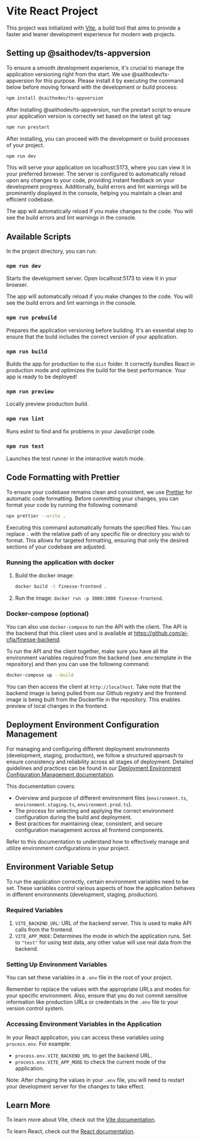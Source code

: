 # Vite React Project

This project was initialized with [Vite](https://vitejs.dev/), a build tool that
aims to provide a faster and leaner development experience for modern web
projects.

## Setting up @saithodev/ts-appversion

To ensure a smooth development experience, it's crucial to manage the
application versioning right from the start. We use @saithodev/ts-appversion for
this purpose. Please install it by executing the command below before moving
forward with the development or build process:

```bash
npm install @saithodev/ts-appversion
```

After installing @saithodev/ts-appversion, run the prestart script to ensure
your application version is correctly set based on the latest git tag:

```bash
npm run prestart
```

After installing, you can proceed with the development or build processes of
your project.

```bash
npm run dev
```

This will serve your application on localhost:5173, where you can view it in
your preferred browser. The server is configured to automatically reload upon
any changes to your code, providing instant feedback on your development
progress. Additionally, build errors and lint warnings will be prominently
displayed in the console, helping you maintain a clean and efficient codebase.

The app will automatically reload if you make changes to the code. You will see
the build errors and lint warnings in the console.

## Available Scripts

In the project directory, you can run:

### `npm run dev`

Starts the development server. Open localhost:5173 to view it in your browser.

The app will automatically reload if you make changes to the code. You will see
the build errors and lint warnings in the console.

### `npm run prebuild`

Prepares the application versioning before building. It's an essential step to
ensure that the build includes the correct version of your application.

### `npm run build`

Builds the app for production to the `dist` folder. It correctly bundles React
in production mode and optimizes the build for the best performance. Your app is
ready to be deployed!

### `npm run preview`

Locally preview production build.

### `npm run lint`

Runs eslint to find and fix problems in your JavaScript code.

### `npm run test`

Launches the test runner in the interactive watch mode.

## Code Formatting with Prettier

To ensure your codebase remains clean and consistent, we use
[Prettier](https://prettier.io/) for automatic code formatting. Before
committing your changes, you can format your code by running the following
command:

```bash
npx prettier --write .
```

Executing this command automatically formats the specified files. You can
replace `.` with the relative path of any specific file or directory you wish to
format. This allows for targeted formatting, ensuring that only the desired
sections of your codebase are adjusted.

### Running the application with docker

1. Build the docker image:

   ```bash
   docker build -t finesse-frontend .
   ```

2. Run the image: `docker run -p 3000:3000 finesse-frontend`.

### Docker-compose (optional)

You can also use `docker-compose` to run the API with the client. The API is the
backend that this client uses and is available at
<https://github.com/ai-cfia/finesse-backend>.

To run the API and the client together, make sure you have all the environment
variables required from the backend (see .env.template in the repository) and
then you can use the following command:

```bash
docker-compose up --build
```

You can then access the client at `http://localhost`. Take note that the backend
image is being pulled from our Github registry and the frontend image is being
built from the Dockerfile in the repository. This enables preview of local
changes in the frontend.

## Deployment Environment Configuration Management

For managing and configuring different deployment environments (development,
staging, production), we follow a structured approach to ensure consistency and
reliability across all stages of deployment. Detailed guidelines and practices
can be found in our [Deployment Environment Configuration Management
documentation](https://github.com/ai-cfia/dev-rel-docs/blob/103-documentation-request-environment-configuration-guidelines/TypeScript-AppVersion/DEPLOYMENT_ENV_CONFIG_MANAGEMENT.md).

This documentation covers:

- Overview and purpose of different environment files (`environment.ts`,
`environment.staging.ts`, `environment.prod.ts`).
- The process for selecting and applying the correct environment configuration
during the build and deployment.
- Best practices for maintaining clear, consistent, and secure configuration
management across all frontend components.

Refer to this documentation to understand how to effectively manage and utilize
environment configurations in your project.

## Environment Variable Setup

To run the application correctly, certain environment variables need to be set.
These variables control various aspects of how the application behaves in
different environments (development, staging, production).

### Required Variables

1. `VITE_BACKEND_URL`: URL of the backend server. This is used to make API calls
from the frontend.
2. `VITE_APP_MODE`: Determines the mode in which the application runs. Set to
`"test"` for using test data, any other value will use real data from the
backend.

### Setting Up Environment Variables

You can set these variables in a `.env` file in the root of your project.

Remember to replace the values with the appropriate URLs and modes for your
specific environment. Also, ensure that you do not commit sensitive information
like production URLs or credentials in the `.env` file to your version control
system.

### Accessing Environment Variables in the Application

In your React application, you can access these variables using `process.env`.
For example:

- `process.env.VITE_BACKEND_URL` to get the backend URL.
- `process.env.VITE_APP_MODE` to check the current mode of the application.

Note: After changing the values in your `.env` file, you will need to restart
your development server for the changes to take effect.

## Learn More

To learn more about Vite, check out the [Vite
documentation](https://vitejs.dev/guide/).

To learn React, check out the [React documentation](https://reactjs.org/).
